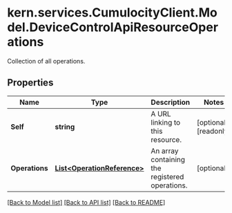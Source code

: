 # kern.services.CumulocityClient.Model.DeviceControlApiResourceOperations
Collection of all operations.

## Properties

Name | Type | Description | Notes
------------ | ------------- | ------------- | -------------
**Self** | **string** | A URL linking to this resource. | [optional] [readonly] 
**Operations** | [**List&lt;OperationReference&gt;**](OperationReference.md) | An array containing the registered operations. | [optional] 

[[Back to Model list]](../README.md#documentation-for-models) [[Back to API list]](../README.md#documentation-for-api-endpoints) [[Back to README]](../README.md)

